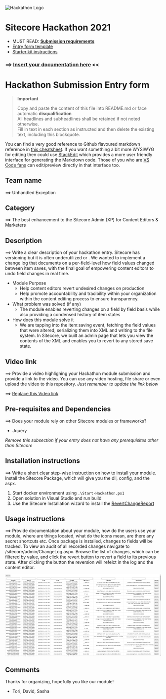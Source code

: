 ![Hackathon Logo](docs/images/hackathon.png?raw=true "Hackathon Logo")
# Sitecore Hackathon 2021

- MUST READ: **[Submission requirements](SUBMISSION_REQUIREMENTS.md)**
- [Entry form template](ENTRYFORM.md)
- [Starter kit instructions](STARTERKIT_INSTRUCTIONS.md)
  

### ⟹ [Insert your documentation here](ENTRYFORM.md) <<

# Hackathon Submission Entry form

> __Important__  
> 
> Copy and paste the content of this file into README.md or face automatic __disqualification__  
> All headlines and subheadlines shall be retained if not noted otherwise.  
> Fill in text in each section as instructed and then delete the existing text, including this blockquote.

You can find a very good reference to Github flavoured markdown reference in [this cheatsheet](https://github.com/adam-p/markdown-here/wiki/Markdown-Cheatsheet). If you want something a bit more WYSIWYG for editing then could use [StackEdit](https://stackedit.io/app) which provides a more user friendly interface for generating the Markdown code. Those of you who are [VS Code fans](https://code.visualstudio.com/docs/languages/markdown#_markdown-preview) can edit/preview directly in that interface too.

## Team name
⟹ Unhandled Exception
## Category
⟹ The best enhancement to the Sitecore Admin (XP) for Content Editors & Marketers
## Description
⟹ Write a clear description of your hackathon entry. 
Sitecore has versioning but it is often underutilized or . 
We wanted to implement a change log that documents on a per-field-level how field values changed between item saves, with the final goal of empowering content editors to undo field changes in real time. 
  - Module Purpose
	  - Help content editors revert undesired changes on production
      - Help promote accountability and tracibility within your organization within the content editing process to ensure transparency.
  - What problem was solved (if any)
      - The module enables reverting changes on a field by field basis while also providing a condensed history of item states
  - How does this module solve it
	  - We are tapping into the item:saving event, fetching the field values that were altered, serializing them into XML and writing to the file system. In Sitecore, we built an admin page that lets you view the contents of the XML and enables you to revert to any stored save state.

## Video link
⟹ Provide a video highlighing your Hackathon module submission and provide a link to the video. You can use any video hosting, file share or even upload the video to this repository. _Just remember to update the link below_

⟹ [Replace this Video link](#video-link)



## Pre-requisites and Dependencies

⟹ Does your module rely on other Sitecore modules or frameworks?
- Jquery

_Remove this subsection if your entry does not have any prerequisites other than Sitecore_

## Installation instructions
⟹ Write a short clear step-wise instruction on how to install your module.  
Install the Sitecore Package, which will give you the dll, config, and the aspx.

1. Start docker environment using `.\Start-Hackathon.ps1`
2. Open solution in Visual Studio and run build
3. Use the Sitecore Installation wizard to install the [RevertChangeReport](../RevertChangeReport.zip)

## Usage instructions
⟹ Provide documentation about your module, how do the users use your module, where are things located, what do the icons mean, are there any secret shortcuts etc.
Once package is installed, changes to fields will be tracked. To view an audit of all recorded changes navigate to /sitecore/admin/ChangeLog.aspx.
Browse the list of changes, which can be filtered by value, and click the revert button to revert a field to its previous state.
After clicking the button the reversion will refelct in the log and the content editor.

![Change Log](docs/images/ChangeLog.PNG?raw=true "Change Log")

## Comments
Thanks for organizing, hopefully you like our module!
- Tori, David, Sasha
